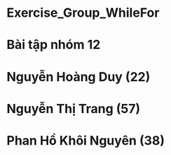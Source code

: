 # Exercise_Group_WhileFor
# Bài tập nhóm 12
# Nguyễn Hoàng Duy (22)
# Nguyễn Thị Trang (57)
# Phan Hồ Khôi Nguyên (38)
